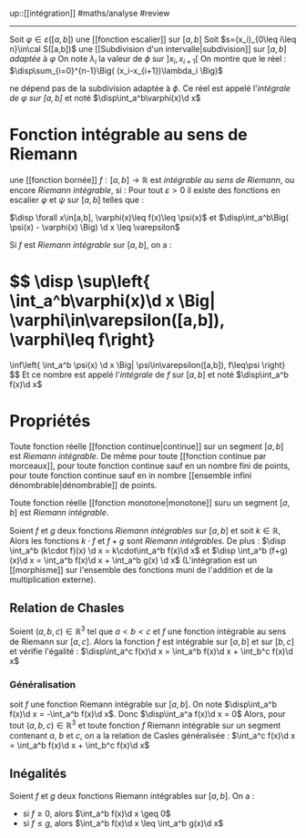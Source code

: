 up::[[intégration]]
#maths/analyse #review 

----

Soit $\varphi\in\varepsilon([a,b])$ une [[fonction escalier]] sur $[a,b]$
Soit $s=(x_i)_{0\leq i\leq n}\in\cal S([a,b])$ une [[Subdivision d'un intervalle|subdivision]] sur $[a,b]$ _adaptée_ à $\varphi$
On note $\lambda_i$ la valeur de $\phi$ sur $]x_i,x_{i+1}[$
On montre que le réel :
$\disp\sum_{i=0}^{n-1}\Big( (x_i-x_{i+1})\lambda_i \Big)$

ne dépend pas de la subdivision adaptée à $\phi$.
Ce réel est appelé l'_intégrale de $\varphi$ sur $[a,b]$_ et noté $\disp\int_a^b\varphi(x)\d x$

# Fonction intégrable au sens de Riemann
une [[fonction bornée]] $f: [a,b]\rightarrow \mathbb{R}$ est _intégrable au sens de Riemann_, ou encore _Riemann intégrable_, si :
Pour tout $\varepsilon>0$ il existe des fonctions en escalier $\varphi$ et $\psi$ sur $[a,b]$ telles que :

$\disp \forall x\in[a,b], \varphi(x)\leq f(x)\leq \psi(x)$ et $\disp\int_a^b\Big( \psi(x) - \varphi(x) \Big) \d x \leq \varepsilon$

Si $f$ est _Riemann intégrable_ sur $[a,b]$, on a :

$$
\disp
\sup\left\{ \int_a^b\varphi(x)\d x \Big| \varphi\in\varepsilon([a,b]), \varphi\leq f\right\}
= 
\inf\left\{ \int_a^b \psi(x) \d x \Big| \psi\in\varepsilon([a,b]), f\leq\psi \right\}
$$
Et ce nombre est appelé l'_intégrale_ de $f$ sur $[a,b]$ et noté $\disp\int_a^b f(x)\d x$



# Propriétés

Toute fonction réelle [[fonction continue|continue]] sur un segment $[a,b]$ est _Riemann intégrable_.
De même pour toute [[fonction continue par morceaux]], pour toute fonction continue sauf en un nombre fini de points, pour toute fonction continue sauf en in nombre [[ensemble infini dénombrable|dénombrable]] de points.


Toute fonction réelle [[fonction monotone|monotone]] suru un segment $[a,b]$ est _Riemann intégrable_.

Soient $f$ et $g$ deux fonctions _Riemann intégrables_ sur $[a,b]$ et soit $k\in\mathbb{R}$,
Alors les fonctions $k\cdot f$ et $f+g$ sont _Riemann intégrables_.
De plus :
$\disp \int_a^b (k\cdot f)(x) \d x = k\cdot\int_a^b f(x)\d x$
et 
$\disp \int_a^b (f+g)(x)\d x = \int_a^b f(x)\d x + \int_a^b g(x) \d x$
(L'intégration est un [[morphisme]] sur l'ensemble des fonctions muni de l'addition et de la multiplication externe).


## Relation de Chasles
Soient $(a,b,c)\in\mathbb{R}^3$ tel que $a<b<c$ et $f$ une fonction intégrable au sens de Riemann sur $[a,c]$.
Alors la fonction $f$ est intégrable sur $[a,b]$ et sur $[b,c]$ et vérifie l'égalité :
$\disp\int_a^c f(x)\d x = \int_a^b f(x)\d x + \int_b^c f(x)\d x$

### Généralisation
soit $f$ une fonction Riemann intégrable sur $[a,b]$.
On note $\disp\int_a^b f(x)\d x = -\int_a^b f(x)\d x$. Donc $\disp\int_a^a f(x)\d x = 0$
Alors, pour tout $(a,b,c)\in\mathbb{R}^3$ et toute fonction $f$ Riemann intégrable sur un segment contenant $a$, $b$ et $c$, on a la relation de Casles généralisée :
$\int_a^c f(x)\d x = \int_a^b f(x)\d x + \int_b^c f(x)\d x$

## Inégalités

Soient $f$ et $g$ deux fonctions Riemann intégrables sur $[a,b]$. On a :
 - si $f\geq0$, alors $\int_a^b f(x)\d x \geq 0$
 - si $f\leq g$, alors $\int_a^b f(x)\d x \leq \int_a^b g(x)\d x$



